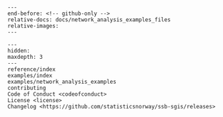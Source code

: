 ```{include} ../README.md
---
end-before: <!-- github-only -->
relative-docs: docs/network_analysis_examples_files
relative-images:
---
```

[license]: license
[contributor guide]: contributing

```{toctree}
---
hidden:
maxdepth: 3
---
reference/index
examples/index
examples/network_analysis_examples
contributing
Code of Conduct <codeofconduct>
License <license>
Changelog <https://github.com/statisticsnorway/ssb-sgis/releases>
```
